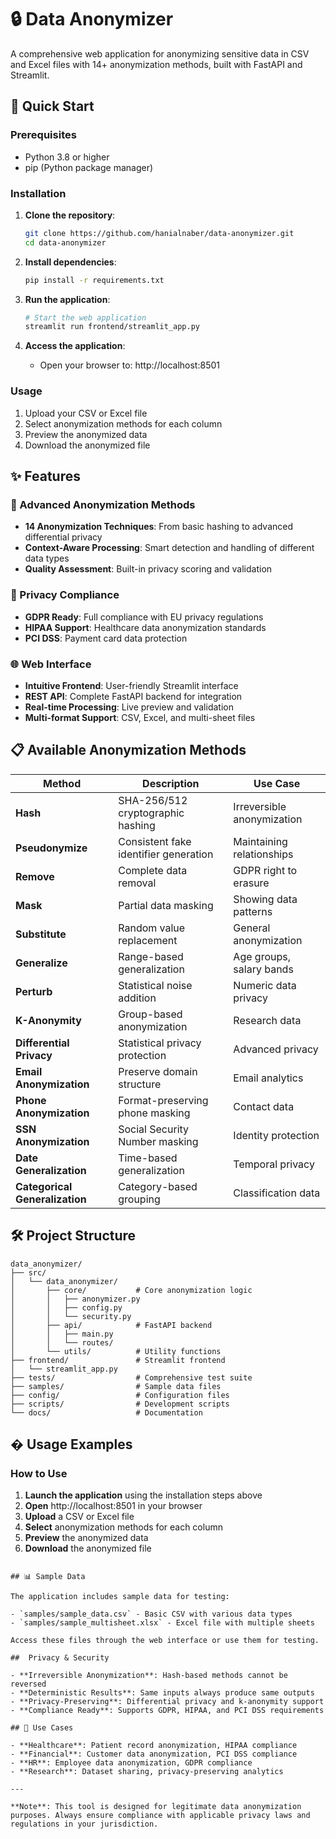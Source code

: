 # 🔒 Data Anonymizer

A comprehensive web application for anonymizing sensitive data in CSV and Excel files with 14+ anonymization methods, built with FastAPI and Streamlit.

## 🚀 Quick Start

### Prerequisites
- Python 3.8 or higher
- pip (Python package manager)

### Installation

1. **Clone the repository**:
   ```bash
   git clone https://github.com/hanialnaber/data-anonymizer.git
   cd data-anonymizer
   ```

2. **Install dependencies**:
   ```bash
   pip install -r requirements.txt
   ```

3. **Run the application**:
   ```bash
   # Start the web application
   streamlit run frontend/streamlit_app.py
   ```

4. **Access the application**:
   - Open your browser to: http://localhost:8501

### Usage
1. Upload your CSV or Excel file
2. Select anonymization methods for each column
3. Preview the anonymized data
4. Download the anonymized file

## ✨ Features

### 🎯 Advanced Anonymization Methods
- **14 Anonymization Techniques**: From basic hashing to advanced differential privacy
- **Context-Aware Processing**: Smart detection and handling of different data types
- **Quality Assessment**: Built-in privacy scoring and validation

### 🔐 Privacy Compliance
- **GDPR Ready**: Full compliance with EU privacy regulations
- **HIPAA Support**: Healthcare data anonymization standards
- **PCI DSS**: Payment card data protection

### 🌐 Web Interface
- **Intuitive Frontend**: User-friendly Streamlit interface
- **REST API**: Complete FastAPI backend for integration
- **Real-time Processing**: Live preview and validation
- **Multi-format Support**: CSV, Excel, and multi-sheet files

## 📋 Available Anonymization Methods

| Method | Description | Use Case |
|--------|-------------|----------|
| **Hash** | SHA-256/512 cryptographic hashing | Irreversible anonymization |
| **Pseudonymize** | Consistent fake identifier generation | Maintaining relationships |
| **Remove** | Complete data removal | GDPR right to erasure |
| **Mask** | Partial data masking | Showing data patterns |
| **Substitute** | Random value replacement | General anonymization |
| **Generalize** | Range-based generalization | Age groups, salary bands |
| **Perturb** | Statistical noise addition | Numeric data privacy |
| **K-Anonymity** | Group-based anonymization | Research data |
| **Differential Privacy** | Statistical privacy protection | Advanced privacy |
| **Email Anonymization** | Preserve domain structure | Email analytics |
| **Phone Anonymization** | Format-preserving phone masking | Contact data |
| **SSN Anonymization** | Social Security Number masking | Identity protection |
| **Date Generalization** | Time-based generalization | Temporal privacy |
| **Categorical Generalization** | Category-based grouping | Classification data |

## 🛠️ Project Structure

```
data_anonymizer/
├── src/
│   └── data_anonymizer/
│       ├── core/           # Core anonymization logic
│       │   ├── anonymizer.py
│       │   ├── config.py
│       │   └── security.py
│       ├── api/            # FastAPI backend
│       │   ├── main.py
│       │   └── routes/
│       └── utils/          # Utility functions
├── frontend/               # Streamlit frontend
│   └── streamlit_app.py
├── tests/                  # Comprehensive test suite
├── samples/                # Sample data files
├── config/                 # Configuration files
├── scripts/                # Development scripts
└── docs/                   # Documentation
```

## � Usage Examples

### How to Use

1. **Launch the application** using the installation steps above
2. **Open** http://localhost:8501 in your browser
3. **Upload** a CSV or Excel file
4. **Select** anonymization methods for each column
5. **Preview** the anonymized data
6. **Download** the anonymized file
```

## 📊 Sample Data

The application includes sample data for testing:

- `samples/sample_data.csv` - Basic CSV with various data types  
- `samples/sample_multisheet.xlsx` - Excel file with multiple sheets

Access these files through the web interface or use them for testing.

## ️ Privacy & Security

- **Irreversible Anonymization**: Hash-based methods cannot be reversed
- **Deterministic Results**: Same inputs always produce same outputs  
- **Privacy-Preserving**: Differential privacy and k-anonymity support
- **Compliance Ready**: Supports GDPR, HIPAA, and PCI DSS requirements

## 🎯 Use Cases

- **Healthcare**: Patient record anonymization, HIPAA compliance
- **Financial**: Customer data anonymization, PCI DSS compliance  
- **HR**: Employee data anonymization, GDPR compliance
- **Research**: Dataset sharing, privacy-preserving analytics

---

**Note**: This tool is designed for legitimate data anonymization purposes. Always ensure compliance with applicable privacy laws and regulations in your jurisdiction.

